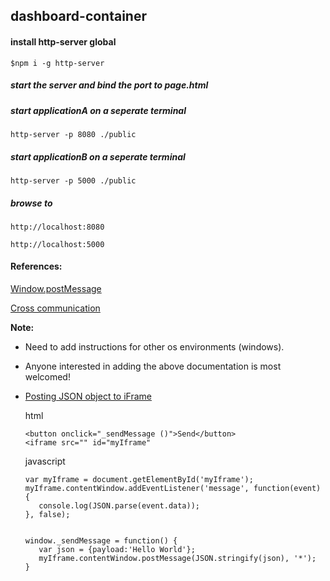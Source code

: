 ## dashboard-container

#### install http-server global

`$npm i -g http-server`

##### start the server and bind the port to page.html

##### start applicationA on a seperate terminal

`http-server -p 8080 ./public`

##### start applicationB on a seperate terminal

`http-server -p 5000 ./public`

##### browse to 

`http://localhost:8080`

`http://localhost:5000`

#### References:

[Window.postMessage](https://developer.mozilla.org/en-US/docs/Web/API/Window/postMessage)

[Cross communication](https://javascript.info/cross-window-communication)

 
**Note:**
 - Need to add instructions for other os environments (windows).
 - Anyone interested in adding the above documentation is most welcomed!
 - [Posting JSON object to iFrame](https://www.py4u.net/discuss/1202629)
 
   html
   ```
   <button onclick="_sendMessage ()">Send</button>
   <iframe src="" id="myIframe"
   ```
 
   javascript
   ```
   var myIframe = document.getElementById('myIframe');
   myIframe.contentWindow.addEventListener('message', function(event) {
      console.log(JSON.parse(event.data));
   }, false);
   
   
   window._sendMessage = function() {
      var json = {payload:'Hello World'};
      myIframe.contentWindow.postMessage(JSON.stringify(json), '*');
   }
   ```
   
